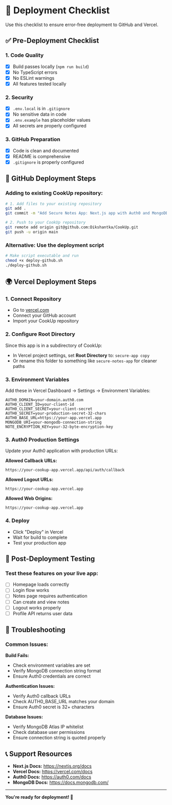 # 🚀 Deployment Checklist

Use this checklist to ensure error-free deployment to GitHub and Vercel.

## ✅ Pre-Deployment Checklist

### 1. **Code Quality**
- [x] Build passes locally (`npm run build`)
- [x] No TypeScript errors
- [x] No ESLint warnings
- [x] All features tested locally

### 2. **Security**
- [x] `.env.local` is in `.gitignore`
- [x] No sensitive data in code
- [x] `.env.example` has placeholder values
- [x] All secrets are properly configured

### 3. **GitHub Preparation**
- [x] Code is clean and documented
- [x] README is comprehensive
- [x] `.gitignore` is properly configured

## 🔧 GitHub Deployment Steps

### Adding to existing CookUp repository:

```bash
# 1. Add files to your existing repository
git add .
git commit -m "Add Secure Notes App: Next.js app with Auth0 and MongoDB"

# 2. Push to your CookUp repository
git remote add origin git@github.com:Dikshantka/CookUp.git
git push -u origin main
```

### Alternative: Use the deployment script
```bash
# Make script executable and run
chmod +x deploy-github.sh
./deploy-github.sh
```

## 🌍 Vercel Deployment Steps

### 1. **Connect Repository**
- Go to [vercel.com](https://vercel.com)
- Connect your GitHub account
- Import your CookUp repository

### 2. **Configure Root Directory**
Since this app is in a subdirectory of CookUp:
- In Vercel project settings, set **Root Directory** to: `secure-app copy`
- Or rename this folder to something like `secure-notes-app` for cleaner paths

### 3. **Environment Variables**
Add these in Vercel Dashboard → Settings → Environment Variables:

```env
AUTH0_DOMAIN=your-domain.auth0.com
AUTH0_CLIENT_ID=your-client-id
AUTH0_CLIENT_SECRET=your-client-secret
AUTH0_SECRET=your-production-secret-32-chars
AUTH0_BASE_URL=https://your-app.vercel.app
MONGODB_URI=your-mongodb-connection-string
NOTE_ENCRYPTION_KEY=your-32-byte-encryption-key
```

### 3. **Auth0 Production Settings**
Update your Auth0 application with production URLs:

**Allowed Callback URLs:**
```
https://your-cookup-app.vercel.app/api/auth/callback
```

**Allowed Logout URLs:**
```
https://your-cookup-app.vercel.app
```

**Allowed Web Origins:**
```
https://your-cookup-app.vercel.app
```

### 4. **Deploy**
- Click "Deploy" in Vercel
- Wait for build to complete
- Test your production app

## 🧪 Post-Deployment Testing

### Test these features on your live app:
- [ ] Homepage loads correctly
- [ ] Login flow works
- [ ] Notes page requires authentication
- [ ] Can create and view notes
- [ ] Logout works properly
- [ ] Profile API returns user data

## 🚨 Troubleshooting

### Common Issues:

**Build Fails:**
- Check environment variables are set
- Verify MongoDB connection string format
- Ensure Auth0 credentials are correct

**Authentication Issues:**
- Verify Auth0 callback URLs
- Check AUTH0_BASE_URL matches your domain
- Ensure Auth0 secret is 32+ characters

**Database Issues:**
- Verify MongoDB Atlas IP whitelist
- Check database user permissions
- Ensure connection string is quoted properly

## 📞 Support Resources

- **Next.js Docs:** https://nextjs.org/docs
- **Vercel Docs:** https://vercel.com/docs
- **Auth0 Docs:** https://auth0.com/docs
- **MongoDB Docs:** https://docs.mongodb.com/

---

**You're ready for deployment! 🎉**
